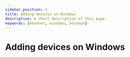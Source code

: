 ```yaml
---
sidebar_position: 1
title: Adding devices on Windows
description: A short description of this page
keywords: [meshnet, windows, nordvpn]
---
```


# Adding devices on Windows
